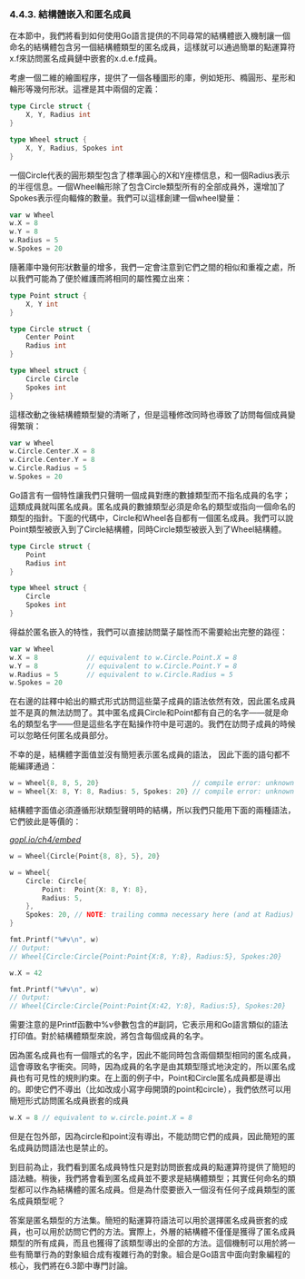 ### 4.4.3. 結構體嵌入和匿名成員

在本節中，我們將看到如何使用Go語言提供的不同尋常的結構體嵌入機制讓一個命名的結構體包含另一個結構體類型的匿名成員，這樣就可以通過簡單的點運算符x.f來訪問匿名成員鏈中嵌套的x.d.e.f成員。

考慮一個二維的繪圖程序，提供了一個各種圖形的庫，例如矩形、橢圓形、星形和輪形等幾何形狀。這裡是其中兩個的定義：

```Go
type Circle struct {
	X, Y, Radius int
}

type Wheel struct {
	X, Y, Radius, Spokes int
}
```

一個Circle代表的圓形類型包含了標準圓心的X和Y座標信息，和一個Radius表示的半徑信息。一個Wheel輪形除了包含Circle類型所有的全部成員外，還增加了Spokes表示徑向輻條的數量。我們可以這樣創建一個wheel變量：

```Go
var w Wheel
w.X = 8
w.Y = 8
w.Radius = 5
w.Spokes = 20
```

隨著庫中幾何形狀數量的增多，我們一定會注意到它們之間的相似和重複之處，所以我們可能為了便於維護而將相同的屬性獨立出來：

```Go
type Point struct {
	X, Y int
}

type Circle struct {
	Center Point
	Radius int
}

type Wheel struct {
	Circle Circle
	Spokes int
}
```

這樣改動之後結構體類型變的清晰了，但是這種修改同時也導致了訪問每個成員變得繁瑣：

```Go
var w Wheel
w.Circle.Center.X = 8
w.Circle.Center.Y = 8
w.Circle.Radius = 5
w.Spokes = 20
```

Go語言有一個特性讓我們只聲明一個成員對應的數據類型而不指名成員的名字；這類成員就叫匿名成員。匿名成員的數據類型必須是命名的類型或指向一個命名的類型的指針。下面的代碼中，Circle和Wheel各自都有一個匿名成員。我們可以說Point類型被嵌入到了Circle結構體，同時Circle類型被嵌入到了Wheel結構體。

```Go
type Circle struct {
	Point
	Radius int
}

type Wheel struct {
	Circle
	Spokes int
}
```

得益於匿名嵌入的特性，我們可以直接訪問葉子屬性而不需要給出完整的路徑：

```Go
var w Wheel
w.X = 8            // equivalent to w.Circle.Point.X = 8
w.Y = 8            // equivalent to w.Circle.Point.Y = 8
w.Radius = 5       // equivalent to w.Circle.Radius = 5
w.Spokes = 20
```

在右邊的註釋中給出的顯式形式訪問這些葉子成員的語法依然有效，因此匿名成員並不是真的無法訪問了。其中匿名成員Circle和Point都有自己的名字——就是命名的類型名字——但是這些名字在點操作符中是可選的。我們在訪問子成員的時候可以忽略任何匿名成員部分。

不幸的是，結構體字面值並沒有簡短表示匿名成員的語法， 因此下面的語句都不能編譯通過：

```Go
w = Wheel{8, 8, 5, 20}                       // compile error: unknown fields
w = Wheel{X: 8, Y: 8, Radius: 5, Spokes: 20} // compile error: unknown fields
```

結構體字面值必須遵循形狀類型聲明時的結構，所以我們只能用下面的兩種語法，它們彼此是等價的：

<u><i>gopl.io/ch4/embed</i></u>
```Go
w = Wheel{Circle{Point{8, 8}, 5}, 20}

w = Wheel{
	Circle: Circle{
		Point:  Point{X: 8, Y: 8},
		Radius: 5,
	},
	Spokes: 20, // NOTE: trailing comma necessary here (and at Radius)
}

fmt.Printf("%#v\n", w)
// Output:
// Wheel{Circle:Circle{Point:Point{X:8, Y:8}, Radius:5}, Spokes:20}

w.X = 42

fmt.Printf("%#v\n", w)
// Output:
// Wheel{Circle:Circle{Point:Point{X:42, Y:8}, Radius:5}, Spokes:20}
```

需要注意的是Printf函數中%v參數包含的#副詞，它表示用和Go語言類似的語法打印值。對於結構體類型來說，將包含每個成員的名字。

因為匿名成員也有一個隱式的名字，因此不能同時包含兩個類型相同的匿名成員，這會導致名字衝突。同時，因為成員的名字是由其類型隱式地決定的，所以匿名成員也有可見性的規則約束。在上面的例子中，Point和Circle匿名成員都是導出的。即使它們不導出（比如改成小寫字母開頭的point和circle），我們依然可以用簡短形式訪問匿名成員嵌套的成員

```Go
w.X = 8 // equivalent to w.circle.point.X = 8
```

但是在包外部，因為circle和point沒有導出，不能訪問它們的成員，因此簡短的匿名成員訪問語法也是禁止的。

到目前為止，我們看到匿名成員特性只是對訪問嵌套成員的點運算符提供了簡短的語法糖。稍後，我們將會看到匿名成員並不要求是結構體類型；其實任何命名的類型都可以作為結構體的匿名成員。但是為什麼要嵌入一個沒有任何子成員類型的匿名成員類型呢？

答案是匿名類型的方法集。簡短的點運算符語法可以用於選擇匿名成員嵌套的成員，也可以用於訪問它們的方法。實際上，外層的結構體不僅僅是獲得了匿名成員類型的所有成員，而且也獲得了該類型導出的全部的方法。這個機制可以用於將一些有簡單行為的對象組合成有複雜行為的對象。組合是Go語言中面向對象編程的核心，我們將在6.3節中專門討論。
